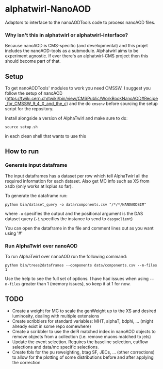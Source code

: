 # alphatwirl-NanoAOD
Adaptors to interface to the nanoAODTools code to process nanoAOD files.

### Why isn't this in alphatwirl or alphatwirl-interface?
Because nanoAOD is CMS-specific (and developmental) and this projet includes the nanoAOD-tools as a submodule.
Alphatwirl aims to be experiment agnostic.
If ever there's an alphatwirl-CMS project then this should become part of that.

## Setup
To get nanoAODTools' modules to work you need CMSSW. I suggest you follow the
setup of nanoAOD (<https://twiki.cern.ch/twiki/bin/view/CMSPublic/WorkBookNanoAOD#Recipe_for_CMSSW_9_4_X_and_the_c>)
and the do `cmsenv` before sourcing the setup script for the repository.

Install alongside a version of AlphaTwirl and make sure to do:
```
source setup.sh
```
in each clean shell that wants to use this

## How to run

### Generate input dataframe
The input dataframes has a dataset per row which tell AlphaTwirl all the
required information for each dataset. Also get MC info such as XS from xsdb
(only works at lxplus so far).

To generate the dataframe run:
```
python bin/dataset_query -o data/components.csv "/*/*/NANOAODSIM"
```
where `-o` specifies the output and the positional argument is the DAS dataset
query (`-i` specifies the instance to send to `dasgoclient`)

You can open the dataframe in the file and comment lines out as you want using
'#'

### Run AlphaTwirl over nanoAOD
To run AlphaTwirl over nanoAOD run the following command:
```
python bin/trees2dataframes --components data/components.csv --n-files 1
```
Use the help to see the full set of options. I have had issues when using
`--n-files` greater than 1 (memory issues), so keep it at 1 for now.

## TODO
* Create a weight for MC to scale the genWeight up to the XS and desired
  luminosity, dealing with multiple extensions
* Create scribblers for standard variables: MHT, alphaT, bdphi, ... (might
  already exist in some repo somewhere)
* Create a scribbler to use the delR matched index in nanoAOD objects to remove
  objects from a collection (i.e. remove muons matched to jets)
* Update the event selection. Requires the baseline selection, cutflow
  selections and data/mc specific selections.
* Create tbls for the pu reweighting, btag SF, JECs, ... (other corrections) to
  allow for the plotting of some distributions before and after applying the
  correction
